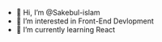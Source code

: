 - 👋 Hi, I’m @Sakebul-islam
- 👀 I’m interested in Front-End Devlopment
- 🌱 I’m currently learning React

<!---
Sakebul-islam/Sakebul-islam is a ✨ special ✨ repository because its `README.md` (this file) appears on your GitHub profile.
You can click the Preview link to take a look at your changes.
--->
